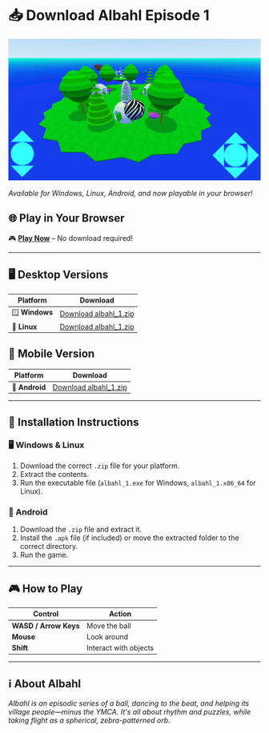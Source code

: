 # 📥 Download Albahl Episode 1

![Albahl](assets/bd8.slider.01.gif)  

_Available for Windows, Linux, Android, and now playable in your browser!_  

## 🌐 Play in Your Browser  
🎮 **[Play Now](https://jacksonelfersbd8.github.io/ab2/)** – No download required!  

---

## 🖥️ Desktop Versions  
| Platform | Download |
|----------|----------|
| 🪟 **Windows** | [Download albahl_1.zip](https://github.com/jacksonelfersbd8/ab2/raw/refs/heads/master/windows/albahl_1.zip) |
| 🐧 **Linux** | [Download albahl_1.zip](https://github.com/jacksonelfersbd8/ab2/raw/refs/heads/master/linux/albahl_1.zip) |

## 📱 Mobile Version  
| Platform | Download |
|----------|----------|
| 🤖 **Android** | [Download albahl_1.zip](https://github.com/jacksonelfersbd8/ab2/raw/refs/heads/master/android/albahl_1.zip) |

---

## 📜 Installation Instructions  
### 🖥️ Windows & Linux  
1. Download the correct `.zip` file for your platform.  
2. Extract the contents.  
3. Run the executable file (`albahl_1.exe` for Windows, `albahl_1.x86_64` for Linux).  

### 📱 Android  
1. Download the `.zip` file and extract it.  
2. Install the `.apk` file (if included) or move the extracted folder to the correct directory.  
3. Run the game.  

---

## 🎮 How to Play  
| Control | Action |
|---------|--------|
| **WASD / Arrow Keys** | Move the ball |
| **Mouse** | Look around |
| **Shift** | Interact with objects |

---

## ℹ️ About Albahl  
_Albahl is an episodic series of a ball, dancing to the beat, and helping its village people—minus the YMCA. It's all about rhythm and puzzles, while taking flight as a spherical, zebra-patterned orb._  

